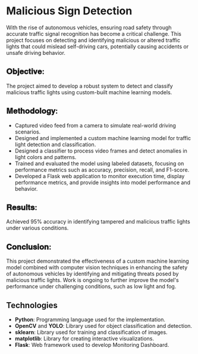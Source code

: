 # Malicious Sign Detection

With the rise of autonomous vehicles, ensuring road safety through accurate traffic signal recognition has become a critical challenge. This project focuses on detecting and identifying malicious or altered traffic lights that could mislead self-driving cars, potentially causing accidents or unsafe driving behavior.

## 𝐎𝐛𝐣𝐞𝐜𝐭𝐢𝐯𝐞:
The project aimed to develop a robust system to detect and classify malicious traffic lights using custom-built machine learning models.

## 𝐌𝐞𝐭𝐡𝐨𝐝𝐨𝐥𝐨𝐠𝐲:
- Captured video feed from a camera to simulate real-world driving scenarios.
- Designed and implemented a custom machine learning model for traffic light detection and classification.
- Designed a classifier to process video frames and detect anomalies in light colors and patterns.
- Trained and evaluated the model using labeled datasets, focusing on performance metrics such as accuracy, precision, recall, and F1-score.
- Developed a Flask web application to monitor execution time, display performance metrics, and provide insights into model performance and behavior.

## 𝐑𝐞𝐬𝐮𝐥𝐭𝐬:
Achieved 95% accuracy in identifying tampered and malicious traffic lights under various conditions.

## 𝐂𝐨𝐧𝐜𝐥𝐮𝐬𝐢𝐨𝐧:
This project demonstrated the effectiveness of a custom machine learning model combined with computer vision techniques in enhancing the safety of autonomous vehicles by identifying and mitigating threats posed by malicious traffic lights. 
Work is ongoing to further improve the model's performance under challenging conditions, such as low light and fog.

## Technologies 
- **Python**: Programming language used for the implementation.
- **OpenCV** and **YOLO**: Library used for object classification and detection.
- **sklearn**: Library used for training and classification of images.
- **matplotlib**: Library for creating interactive visualizations.
- **Flask**: Web framework used to develop Monitoring Dashboard.

